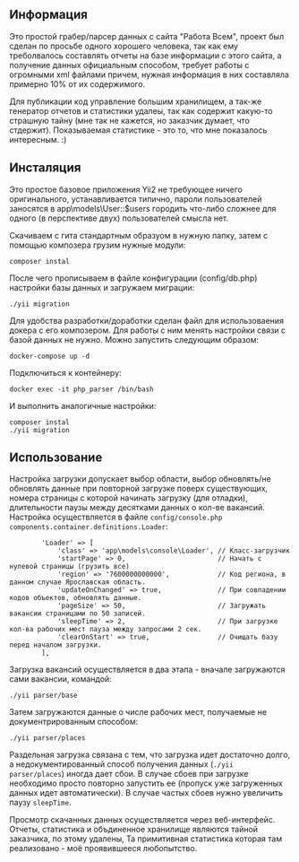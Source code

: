 Информация
----------

Это простой грабер/парсер данных с сайта "Работа Всем", проект был сделан по просьбе одного хорошего человека, так как
ему треболвалось составлять отчеты на базе информации с этого сайта, а получение данных официальным способом, требует
работы с огромными xml файлами причем, нужная информация в них составляла примерно 10% от их содержимого.

Для публикации код управление большим хранилищем, а так-же генератор отчетов и статистики удалеы, так как содержит какую-то страшную
тайну (мне так не кажется, но заказчик думает, что стдержит). Показываемая статистике - это то, что мне показалось
интересным. :)

Инсталяция
----------

Это простое базовое приложения Yii2 не требующее ничего оригинального, устанавливается типично, пароли пользователей
заносятся в app\models\User::$users городить что-либо сложнее для одного (в перспективе двух) пользователей смысла нет.

Скачиваем с гита стандартным образуом в нужную папку, затем с помощью композера грузим нужные модули:

    composer instal

После чего прописываем в файле конфигурации (config/db.php) настройки базы данных и загружаем миграции:

    ./yii migration

Для удобства разработки/доработки сделан файл для использоваения докера с его композером. Для работы с ним менять
настройки связи с базой данных не нужно. Можно запустить следующим образом:

    docker-compose up -d

Подключиться к контейнеру:

    docker exec -it php_parser /bin/bash

И выполнить аналогичные настройки:

    composer instal
    ./yii migration

Использование
-------------

Настройка загрузки допускает выбор области, выбор обновлять/не обновлять данные при повторной загрузке поверх
существующих, номера страницы с которой начинать загрузку (для отладки), длительности паузы между десятками данных о
кол-ве вакансий. Настройка осуществляется в файле `config/console.php` `components.container.definitions.Loader`:

            'Loader' => [
                'class' => 'app\models\console\Loader', // Класс-загрузчик
                'startPage' => 0,                       // Начать с нулевой страницы (грузить все)
                'region' => '7600000000000',            // Код региона, в данном случае Ярославская область.
                'updateOnChanged' => true,              // При совпадении кодов объектов, обновлять данные.
                'pageSize' => 50,                       // Загружать вакансии страницами по 50 записей.
                'sleepTime' => 2,                       // При загрузке кол-ва рабочих мест пауза между запросами 2 сек.
                'clearOnStart' => true,                 // Очищать базу перед началом загрузки.
            ],

Загрузка вакансий осуществляется в два этапа - вначале загружаются сами вакансии, командой:

    ./yii parser/base

Затем загружаются данные о числе рабочих мест, получаемые не документрированным способом:

    ./yii parser/places

Раздельная загрузка связана с тем, что загрузка идет достаточно долго, а недокументированный способ получения данных
(`./yii parser/places`) иногда дает сбои. В случае сбоев при загрузке необходимо просто повторно запустить ее (пропуск уже
загруженных данных идет автоматически). В случае частых сбоев нужно увеличить паузу `sleepTime`.

Просмотр скачанных данных осуществляется через веб-интерфейс. Отчеты, статистика и объдиненное хранилище являются тайной
заказчика, по этому удалены, Та примитивная статистика которая там реализовано - моё проявившееся любопытство.
